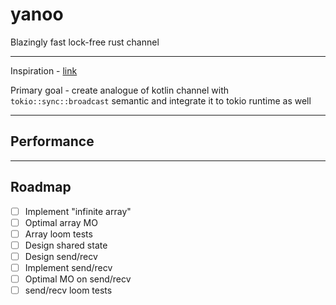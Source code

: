 # yanoo
Blazingly fast lock-free rust channel
***
Inspiration - [link](https://docs.rs/tokio/latest/src/tokio/sync/broadcast.rs.html#312)

Primary goal - create analogue of kotlin channel with `tokio::sync::broadcast` semantic and integrate it to tokio runtime as well
***
## Performance
***
## Roadmap
- [ ] Implement "infinite array"
- [ ] Optimal array MO
- [ ] Array loom tests
- [ ] Design shared state
- [ ] Design send/recv 
- [ ] Implement send/recv
- [ ] Optimal MO on send/recv
- [ ] send/recv loom tests
